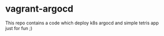 # vagrant-argocd
This repo contains a code which deploy k8s argocd and simple tetris app just for fun ;)
